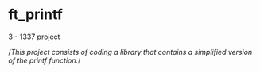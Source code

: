 # ft_printf
3 - 1337 project

/*This project consists of coding a library that contains a simplified version of the printf function.*/
